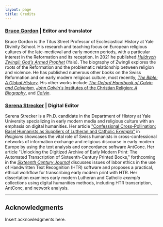 ```yaml
---
layout: page
title: Credits
---
```


### [Bruce Gordon](https://divinity.yale.edu/faculty-and-research/yds-faculty/bruce-gordon) | Editor and translator

Bruce Gordon is the Titus Street Professor of Ecclesiastical History at Yale Divinity School. His research and teaching focus on European religious cultures of the late-medieval and early modern periods, with a particular interest in the Reformation and its reception. In 2021 he published [*Huldrych Zwingli: God’s Armed Prophet*](https://yalebooks.yale.edu/book/9780300235975/zwingli/) (Yale). The biography of Zwingli explores the roots of the Reformation and the problematic relationship between religion and violence. He has published numerous other books on the Swiss Reformation and on early modern religious culture, most recently, [*The Bible: A Global History*](https://www.hachettebookgroup.com/titles/bruce-gordon/the-bible/9781541619722/). His other works include [*The Oxford Handbook of Calvin and Calvinism*](https://global.oup.com/academic/product/the-oxford-handbook-of-calvin-and-calvinism-9780198728818?cc=us&lang=en&), [*John Calvin's* Institutes of the Christian Religion: *A Biography*](https://press.princeton.edu/books/hardcover/9780691152127/john-calvins-institutes-of-the-christian-religion?srsltid=AfmBOoq0HwOi7rBW-fHa2hCne8cJIC1iBRxo0IiJpJQy1_Ffz-G-Hda_), and [*Calvin*](https://yalebooks.yale.edu/book/9780300170849/calvin/).


### [Serena Strecker](https://history.yale.edu/people/serena-strecker) | Digital Editor

Serena Strecker is a Ph.D. candidate in the Department of History at Yale University specializing in early modern media and religious culture with an emphasis on digital humanities. Her article ["Confessional Cross-Pollination: Basel Humanists as Suppliers of Lutheran and Catholic *Exempla*"](https://doi.org/10.3390/rel15101247) in *Religions* showcases the vital role of Swiss humanists in cross-confessional networks of information exchange and religious discourse in early modern Europe by using the text analysis and concordance software AntConc. Her article "Unlocking the Digitized Archive of Early Modern Print: The Automated Transcription of Sixteenth-Century Printed Books," forthcoming in the [*Sixteenth Century Journal*](https://www.sixteenthcentury.org/journal) discusses issues of labor ethics in the use of Handwritten Text Recognition (HTR) software and proposes a practical, ethical workflow for transcribing early modern print with HTR. Her dissertation examines early modern Lutheran and Catholic *exempla* collections using digital humanities methods, including HTR transcription, AntConc, and network analysis.


---

## Acknowledgments

Insert acknowledgments here.
